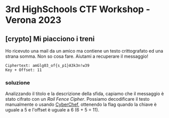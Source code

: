 # 3rd HighSchools CTF Workshop - Verona 2023

## [crypto] Mi piacciono i treni

Ho ricevuto una mail da un amico ma contiene un testo crittografato ed una strana somma.
Non so cosa fare. Aiutami a recuperare il messaggio!

```text
Ciphertext: amGlg03_of{s_p1}A3k3n!w39
Key + Offset: 11
```

### soluzione

Analizzando il titolo e la descrizione della sfida, capiamo che il messaggio è stato cifrato con un _Rail Fence Cipher_.
Possiamo decodificare il testo manualmente o usando [CyberChef](https://gchq.github.io/CyberChef), ottenendo la flag quando la chiave è uguale a 5 e l'offset è uguale a 6 (6 + 5 = 11).
